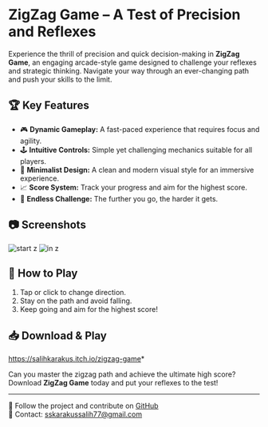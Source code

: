 # ZigZag Game – A Test of Precision and Reflexes

Experience the thrill of precision and quick decision-making in **ZigZag Game**, an engaging arcade-style game designed to challenge your reflexes and strategic thinking. Navigate your way through an ever-changing path and push your skills to the limit.

## 🏆 Key Features
- 🎮 **Dynamic Gameplay:** A fast-paced experience that requires focus and agility.  
- 🕹️ **Intuitive Controls:** Simple yet challenging mechanics suitable for all players.  
- 🎨 **Minimalist Design:** A clean and modern visual style for an immersive experience.  
- 📈 **Score System:** Track your progress and aim for the highest score.  
- 🔄 **Endless Challenge:** The further you go, the harder it gets.  

## 📷 Screenshots  
![start z](https://github.com/user-attachments/assets/f714a211-eabf-4e96-95d6-2aa5da3cd577)
![in z](https://github.com/user-attachments/assets/1f2c5169-e0d1-4c6b-98df-8a5b7ff44550)

## 🚀 How to Play  
1. Tap or click to change direction.  
2. Stay on the path and avoid falling.  
3. Keep going and aim for the highest score!  

## 📥 Download & Play  
https://salihkarakus.itch.io/zigzag-game*  

Can you master the zigzag path and achieve the ultimate high score? Download **ZigZag Game** today and put your reflexes to the test!  

---
🔗 Follow the project and contribute on [GitHub](https://github.com/salihkkus/ZigZag-Game)  
📧 Contact: sskarakussalih77@gmail.com




